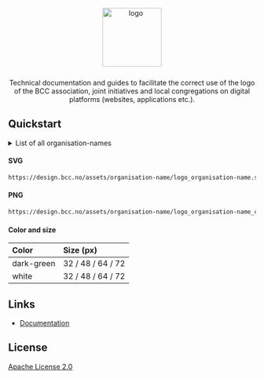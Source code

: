 <p align="center">
  <img alt="logo" src="https://design.bcc.no/assets/github/bcc_logo-secondary_dark-green.png" width="120" style="margin-bottom: 10px;">
</p>
<p align="center">Technical documentation and guides to facilitate the correct use of the logo of the BCC association, joint initiatives and local congregations on digital platforms (websites, applications etc.).</p>

## Quickstart

<details><summary>List of all organisation-names</summary><br>

#### Organisations
  
- bcc-media
- bcc-event
- bcc-a-team
- bcc-fund
- bcc-music
- bcc-facilities
<br>

#### Member organisations

- bcc-norway
<br>
 
#### Local churches

- bcc-bergen
- bcc-drammen-sande
- bcc-eiker
- bcc-grenland
- bcc-hallingdal
- bcc-hamar
- bcc-harstad
- bcc-honefoss
- bcc-molde
- bcc-maaloy
- bcc-oslo-og-follo
- bcc-sandefjord
- bcc-stavanger
- bcc-stord
- bcc-sorlandet
- bcc-tonsberg
- bcc-valdres
- bcc-ostfold

</details>

#### SVG

```bash
https://design.bcc.no/assets/organisation-name/logo_organisation-name.svg
```


#### PNG

```bash
https://design.bcc.no/assets/organisation-name/logo_organisation-name_color_size.png
```

#### Color and size

| **Color** | **Size** (px) | 
| :--- | :--- |
| dark-green | 32 / 48 / 64 / 72 |
| white | 32 / 48 / 64 / 72 |


## Links

- [Documentation](https://developer.bcc.no/bcc-design)

## License

[Apache License 2.0](LICENSE.md)